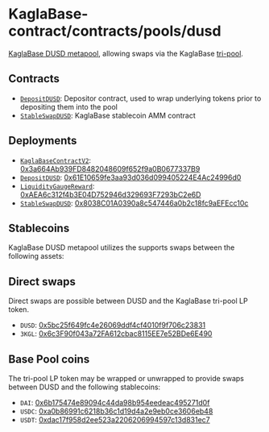 # KaglaBase-contract/contracts/pools/dusd

[KaglaBase DUSD metapool](https://www.KaglaBase.fi/dusd), allowing swaps via the KaglaBase [tri-pool](../3pool).

## Contracts

* [`DepositDUSD`](DepositDUSD.vy): Depositor contract, used to wrap underlying tokens prior to depositing them into the pool
* [`StableSwapDUSD`](StableSwapDUSD.vy): KaglaBase stablecoin AMM contract

## Deployments

* [`KaglaBaseContractV2`](../../tokens/KaglaTokenV2.vy): [0x3a664Ab939FD8482048609f652f9a0B0677337B9](https://etherscan.io/address/0x3a664Ab939FD8482048609f652f9a0B0677337B9)
* [`DepositDUSD`](DepositDUSD.vy): [0x61E10659fe3aa93d036d099405224E4Ac24996d0](https://etherscan.io/address/0x61E10659fe3aa93d036d099405224E4Ac24996d0)
* [`LiquidityGaugeReward`](../../gauges/LiquidityGaugeReward.vy): [0xAEA6c312f4b3E04D752946d329693F7293bC2e6D](https://etherscan.io/address/0xAEA6c312f4b3E04D752946d329693F7293bC2e6D)
* [`StableSwapDUSD`](StableSwapDUSD.vy): [0x8038C01A0390a8c547446a0b2c18fc9aEFEcc10c](https://etherscan.io/address/0x8038C01A0390a8c547446a0b2c18fc9aEFEcc10c)

## Stablecoins

KaglaBase DUSD metapool utilizes the supports swaps between the following assets:

## Direct swaps

Direct swaps are possible between DUSD and the KaglaBase tri-pool LP token.

* `DUSD`: [0x5bc25f649fc4e26069ddf4cf4010f9f706c23831](https://etherscan.io/address/0x5bc25f649fc4e26069ddf4cf4010f9f706c23831)
* `3KGL`: [0x6c3F90f043a72FA612cbac8115EE7e52BDe6E490](https://etherscan.io/address/0x6c3F90f043a72FA612cbac8115EE7e52BDe6E490)

## Base Pool coins

The tri-pool LP token may be wrapped or unwrapped to provide swaps between DUSD and the following stablecoins:

* `DAI`: [0x6b175474e89094c44da98b954eedeac495271d0f](https://etherscan.io/address/0x6b175474e89094c44da98b954eedeac495271d0f)
* `USDC`: [0xa0b86991c6218b36c1d19d4a2e9eb0ce3606eb48](https://etherscan.io/address/0xa0b86991c6218b36c1d19d4a2e9eb0ce3606eb48)
* `USDT`: [0xdac17f958d2ee523a2206206994597c13d831ec7](https://etherscan.io/address/0xdac17f958d2ee523a2206206994597c13d831ec7)
